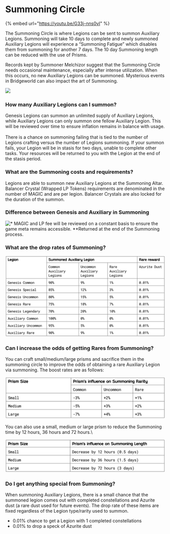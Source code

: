# Summoning Circle

{% embed url="https://youtu.be/G33j-nns0vI" %}

The Summoning Circle is where Legions can be sent to summon Auxiliary Legions. Summoning will take 10 days to complete and newly summoned Auxiliary Legions will experience a “Summoning Fatigue” which disables them from summoning for another 7 days. The 10 day Summoning length can be reduced with the use of Prisms.&#x20;

Records kept by Summoner Melchizor suggest that the Summoning Circle needs occasional maintenance, especially after intense utilization. When this occurs, no new Auxiliary Legions can be summoned. Mysterious events in Bridgeworld can also impact the art of Summoning.

![](../../../.gitbook/assets/summoning\_final\_v01.jpg)

### **How many Auxiliary Legions can I summon?**

Genesis Legions can summon an unlimited supply of Auxiliary Legions, while Auxiliary Legions can only summon one fellow Auxiliary Legion. This will be reviewed over time to ensure inflation remains in balance with usage.\
\
There is a chance on summoning failing that is tied to the number of Legions crafting versus the number of Legions summoning. If your summon fails, your Legion will be in stasis for two days, unable to complete other tasks. Your resources will be returned to you with the Legion at the end of the stasis period.

### **What are the Summoning costs and requirements?**

Legions are able to summon new Auxiliary Legions at the Summoning Altar. Balancer Crystal (Wrapped LP Tokens) requirements are denominated in the number of MAGIC and are per legion. Balancer Crystals are also locked for the duration of the summon.

### **Difference between Genesis and Auxiliary in Summoning**

![\* MAGIC and LP fee will be reviewed on a constant basis to ensure the game meta remains accessible.&#x20;
\*\*Returned at the end of the Summoning process.](<../../../.gitbook/assets/image (16).png>)

### **What are the drop rates of Summoning?**

![Note: All summoned Legion has a 0.01% chance of obtaining 1 completed constellation.](<../../../.gitbook/assets/image (6).png>)

### **Can I increase the odds of getting Rares from Summoning?**

You can craft small/medium/large prisms and sacrifice them in the summoning circle to improve the odds of obtaining a rare Auxiliary Legion via summoning. The boost rates are as follows:

![Note. For example, using a large crystal will decrease the odds of summoning a common Auxiliary by 7%, while also increasing the odds of obtaining an uncommon or rare.](<../../../.gitbook/assets/image (1).png>)

You can also use a small, medium or large prism to reduce the Summoning time by 12 hours, 36 hours and 72 hours.\


![](<../../../.gitbook/assets/image (7).png>)

### **Do I get anything special from Summoning?**

When summoning Auxiliary Legions, there is a small chance that the summoned legion comes out with completed constellations and Azurite dust (a rare dust used for future events). The drop rate of these items are fixed regardless of the Legion type/rarity used to summon.

* 0.01% chance to get a Legion with 1 completed constellations
* 0.01% to drop a speck of Azurite dust
